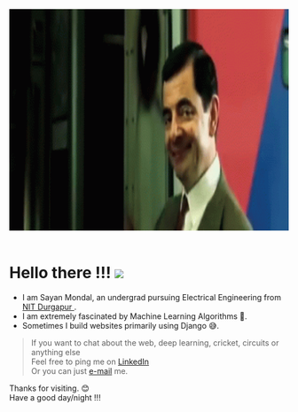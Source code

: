 <div align="center">
   <img src="tenor.gif" alt="alt text" width="800" height="400" />
</div>
<br>

# Hello there !!! <img src="https://raw.githubusercontent.com/MartinHeinz/MartinHeinz/master/wave.gif" width="40px">

- I am Sayan Mondal, an undergrad pursuing Electrical Engineering from <a href="https://nitdgp.ac.in/"> NIT Durgapur </a> . <br>
- I am extremely fascinated by Machine Learning Algorithms 🧡.<br>
- Sometimes I build websites primarily using Django 😅.

>If you want to chat about the web, deep learning, cricket, circuits or anything else <br>
>Feel free to ping me on <a href="https://www.linkedin.com/in/sa-y-an/" target = "_blank"> LinkedIn </a> <br>
>Or you can just [e-mail](mailto:dgpmondal@gmail.com) me.<br>

Thanks for visiting. 😊 <br>
Have a good day/night !!!


<!--
**sayan-mondal-tech/sayan-mondal-tech** is a ✨ _special_ ✨ repository because its `README.md` (this file) appears on your GitHub profile.

Here are some ideas to get you started:

![Top Langs](https://github-readme-stats.vercel.app/api/top-langs/?username=sa-y-an)
<br>
<br>

<br>

![Sayan's GitHub stats](https://github-readme-stats.vercel.app/api?username=sa-y-an&hide=stars&count_private=true)

<br>
- 🔭 I’m currently working on ...
- 🌱 I’m currently learning ...
- 👯 I’m looking to collaborate on ...
- 🤔 I’m looking for help with ...
- 💬 Ask me about ...
- 📫 How to reach me: ...
- 😄 Pronouns: ...
- ⚡ Fun fact: ...
-->
